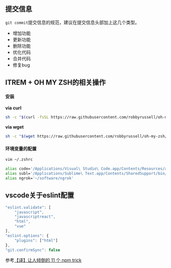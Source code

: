 

## 提交信息

`git commit`提交信息的规范，建议在提交信息头部加上这几个类型。

- 增加功能
- 更新功能
- 删除功能
- 优化代码
- 合并代码
- 修复bug

## ITREM + OH MY ZSH的相关操作

#### 安装

**via curl**

```bash
sh -c "$(curl -fsSL https://raw.githubusercontent.com/robbyrussell/oh-my-zsh/master/tools/install.sh)"
```

**via wget**

```bash
sh -c "$(wget https://raw.githubusercontent.com/robbyrussell/oh-my-zsh/master/tools/install.sh -O -)"
```

#### 环境变量的配置

```bash
vim ~/.zshrc
```

```bash
alias code='/Applications/Visual\ Studio\ Code.app/Contents/Resources/app/bin/code'
alias subl='/Applications/Sublime\ Text.app/Contents/SharedSupport/bin/subl'
alias ngrok='~/software/ngrok'
```

## vscode关于eslint配置

```javascript
"eslint.validate": [
    "javascript",
    "javascriptreact",
    "html",
    "vue"
],
"eslint.options": {
    "plugins": ["html"]
},
"git.confirmSync": false
```

参考[【译】让人倾倒的 11 个 npm trick](https://segmentfault.com/a/1190000006804410)


